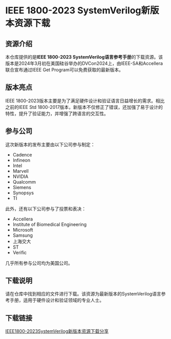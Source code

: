 # IEEE 1800-2023 SystemVerilog新版本资源下载

## 资源介绍

本仓库提供的是**IEEE 1800-2023 SystemVerilog语言参考手册**的下载资源。该版本是2024年3月初在美国硅谷举办的DVCon2024上，由IEEE-SA和Accellera联合宣布通过IEEE Get Program可以免费获取的最新版本。

## 版本亮点

IEEE 1800-2023版本主要是为了满足硬件设计和验证语言日益增长的需求。相比之前的IEEE Std 1800-2017版本，新版本不仅修正了错误，还加强了易于设计的特性，提升了验证能力，并增强了跨语言的交互性。

## 参与公司

这次新版本的发布主要由以下公司参与制定：
- Cadence
- Infineon
- Intel
- Marvell
- NVIDIA
- Qualcomm
- Siemens
- Synopsys
- TI

此外，还有以下公司参与了投票和表决：
- Accellera
- Institute of Biomedical Engineering
- Microsoft
- Samsung
- 上海交大
- ST
- Verific

几乎所有参与公司均为美国公司。

## 下载说明

请在仓库中找到相应的文件进行下载。该资源为最新版本的SystemVerilog语言参考手册，适用于硬件设计和验证领域的专业人士。

## 下载链接

[IEEE1800-2023SystemVerilog新版本资源下载分享](https://pan.quark.cn/s/2f16ac7a203f)